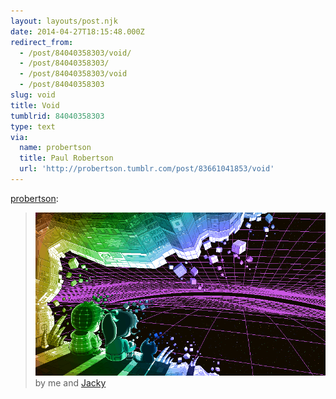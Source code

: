 ```yaml
---
layout: layouts/post.njk
date: 2014-04-27T18:15:48.000Z
redirect_from:
  - /post/84040358303/void/
  - /post/84040358303/
  - /post/84040358303/void
  - /post/84040358303
slug: void
title: Void
tumblrid: 84040358303
type: text
via:
  name: probertson
  title: Paul Robertson
  url: 'http://probertson.tumblr.com/post/83661041853/void'
---
```

<p><a href="http://probertson.tumblr.com/post/83661041853/void" class="tumblr_blog">probertson</a>:</p>

<blockquote><p><img src="./10_void_animated.gif"/><br/> by me and <a href="http://cgcgcgcg.tumblr.com/">Jacky</a></p></blockquote>
